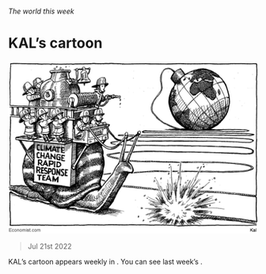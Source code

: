 ###### The world this week

# KAL’s cartoon 

#####  

![image](images/20220723_WWD000.png) 

> Jul 21st 2022 





KAL’s cartoon appears weekly in . You can see last week’s .

